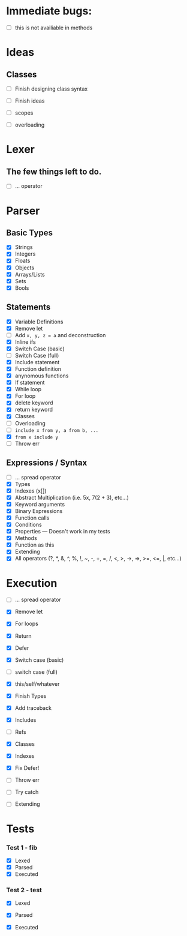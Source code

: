 # Immediate bugs:
 - [ ] this is not availiable in methods

# Ideas
## Classes
- [ ] Finish designing class syntax
- [ ] Finish ideas
- [ ] scopes
- [ ] overloading



# Lexer
## The few things left to do.
 - [ ] ... operator

# Parser
## Basic Types
 - [x] Strings
 - [x] Integers
 - [x] Floats
 - [x] Objects
 - [x] Arrays/Lists
 - [x] Sets
 - [x] Bools

## Statements
 - [x] Variable Definitions
 - [x] Remove let
 - [ ] Add `x, y, z = a` and deconstruction
 - [x] Inline ifs
 - [x] Switch Case (basic)
 - [ ] Switch Case (full)
 - [x] Include statement
 - [x] Function definition
 - [x] anynomous functions 
 - [x] If statement
 - [x] While loop
 - [x] For loop
 - [x] delete keyword
 - [x] return keyword
 - [x] Classes
 - [ ] Overloading
 - [ ] `include x from y, a from b, ...`
 - [x] `from x include y`
 - [ ] Throw err 

## Expressions / Syntax
 - [ ] ... spread operator
 - [x] Types
 - [x] Indexes (x[])
 - [x] Abstract Multiplication (i.e. 5x, 7(2 + 3), etc...)
 - [x] Keyword arguments
 - [x] Binary Expressions
 - [x] Function calls
 - [x] Conditions
 - [x] Properties — Doesn't work in my tests
 - [x] Methods
 - [x] Function as this
 - [x] Extending
 - [x] All operators (?, *, &, ^, %, !, ~, -, +, =, /, <, >, ->, =>, >=, <=, |, etc...)

# Execution
- [ ] ... spread operator
- [x] Remove let 
- [x] For loops
- [x] Return
- [x] Defer
- [x] Switch case (basic)
- [ ] switch case (full)
- [x] this/self/whatever
- [x] Finish Types
- [x] Add traceback
- [x] Includes
- [ ] Refs
- [x] Classes
- [x] Indexes
- [x] Fix Defer!
- [ ] Throw err
- [ ] Try catch
- [ ] Extending



# Tests
### Test 1 - fib
- [x] Lexed
- [x] Parsed
- [x] Executed

### Test 2 - test
- [x] Lexed
- [x] Parsed
- [x] Executed
 